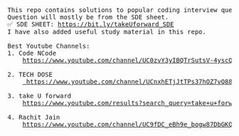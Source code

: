 <pre>This repo contains solutions to popular coding interview questions.
Question will mostly be from the SDE sheet.
✅ SDE SHEET: <a href="https://bit.ly/takeUforward_SDE">https://bit.ly/takeUforward_SDE</a>
I have also added useful study material in this repo.

Best Youtube Channels:
1. Code NCode
    <a href="https://www.youtube.com/channel/UC0zvY3yIBQTrSutsV-4yscQ">https://www.youtube.com/channel/UC0zvY3yIBQTrSutsV-4yscQ</a>
    
2. TECH DOSE
    <a href="https://www.youtube.com/channel/UCnxhETjJtTPs37hOZ7vQ88g"> https://www.youtube.com/channel/UCnxhETjJtTPs37hOZ7vQ88g</a>
    
3. take U forward
    <a href="https://www.youtube.com/results?search_query=take+u+forward">https://www.youtube.com/results?search_query=take+u+forward</a>

4. Rachit Jain
    <a href="https://www.youtube.com/channel/UC9fDC_eBh9e_bogw87DbGKQ">https://www.youtube.com/channel/UC9fDC_eBh9e_bogw87DbGKQ</a>
    
</pre>
